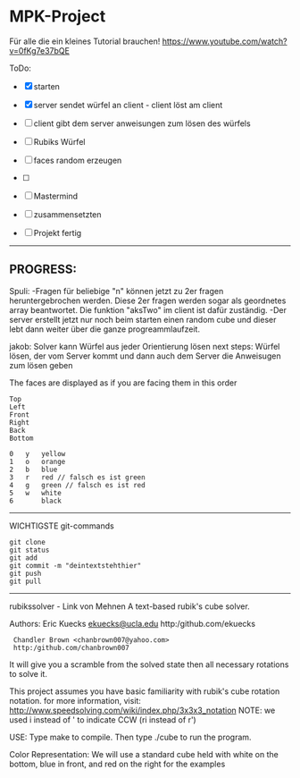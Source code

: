 # MPK-Project

Für alle die ein kleines Tutorial brauchen!
https://www.youtube.com/watch?v=0fKg7e37bQE


ToDo: 


-[x] starten

-[x] server sendet würfel an client - client löst am client

-[ ] client gibt dem server anweisungen zum lösen des würfels

-[ ] Rubiks Würfel

-[ ] faces random erzeugen 

-[ ] 

-[ ] Mastermind

-[ ] zusammensetzten

-[ ] Projekt fertig 

_____________________________________________________________________________

## PROGRESS:

Spuli:
-Fragen für beliebige "n" können jetzt zu 2er fragen heruntergebrochen werden. Diese 2er fragen werden sogar als geordnetes array beantwortet. Die funktion "aksTwo" im client ist dafür zuständig.
-Der server erstellt jetzt nur noch beim starten einen random cube und dieser lebt dann weiter über die ganze progreammlaufzeit.

jakob:
Solver kann Würfel aus jeder Orientierung lösen
next steps: 
Würfel lösen, der vom Server kommt und dann auch dem Server die Anweisugen zum lösen geben 

The faces are displayed as if you are facing them in this order
	
	Top
	Left
	Front
	Right
	Back
	Bottom

	0   y   yellow
	1   o   orange
	2   b   blue    
	3   r   red // falsch es ist green
	4   g   green // falsch es ist red
	5   w   white
	6       black


_____________________________________________________________________________

WICHTIGSTE git-commands
    
    git clone
    git status
    git add
    git commit -m "deintextstehthier"
    git push
    git pull


_____________________________________________________________________________
rubikssolver - Link von Mehnen 
A text-based rubik's cube solver. 

Authors: Eric Kuecks <ekuecks@ucla.edu>
	 http:/github.com/ekuecks
	 
	 Chandler Brown <chanbrown007@yahoo.com>
	 http:/github.com/chanbrown007

It will give you a scramble from the solved state then
all necessary rotations to solve it.

This project assumes you have basic familiarity with 
rubik's cube rotation notation.
for more information, visit:
http://www.speedsolving.com/wiki/index.php/3x3x3_notation
NOTE: we used i instead of ' to indicate CCW (ri instead of r')

USE:
Type make to compile.
Then type ./cube to run the program.

Color Representation:
We will use a standard cube held with white on the bottom, blue
in front, and red on the right for the examples






